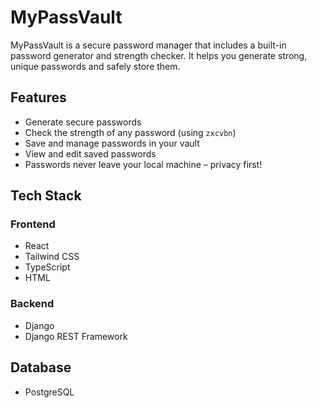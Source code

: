 # MyPassVault

MyPassVault is a secure password manager that includes a built-in password generator and strength checker. It helps you generate strong, unique passwords and safely store them.

## Features
- Generate secure passwords
- Check the strength of any password (using `zxcvbn`)
- Save and manage passwords in your vault
- View and edit saved passwords
- Passwords never leave your local machine – privacy first!

## Tech Stack

### Frontend

- React
- Tailwind CSS
- TypeScript
- HTML

### Backend

- Django
- Django REST Framework


## Database

- PostgreSQL
